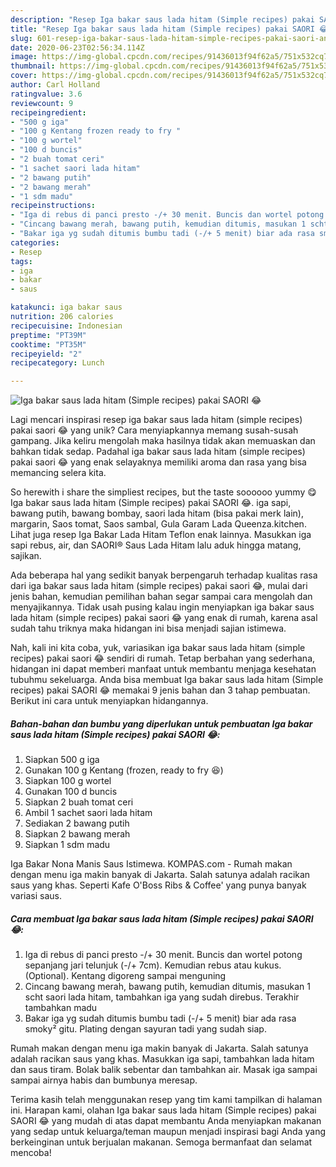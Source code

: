 ```yaml
---
description: "Resep Iga bakar saus lada hitam (Simple recipes) pakai SAORI 😂 Anti Gagal"
title: "Resep Iga bakar saus lada hitam (Simple recipes) pakai SAORI 😂 Anti Gagal"
slug: 601-resep-iga-bakar-saus-lada-hitam-simple-recipes-pakai-saori-anti-gagal
date: 2020-06-23T02:56:34.114Z
image: https://img-global.cpcdn.com/recipes/91436013f94f62a5/751x532cq70/iga-bakar-saus-lada-hitam-simple-recipes-pakai-saori-😂-foto-resep-utama.jpg
thumbnail: https://img-global.cpcdn.com/recipes/91436013f94f62a5/751x532cq70/iga-bakar-saus-lada-hitam-simple-recipes-pakai-saori-😂-foto-resep-utama.jpg
cover: https://img-global.cpcdn.com/recipes/91436013f94f62a5/751x532cq70/iga-bakar-saus-lada-hitam-simple-recipes-pakai-saori-😂-foto-resep-utama.jpg
author: Carl Holland
ratingvalue: 3.6
reviewcount: 9
recipeingredient:
- "500 g iga"
- "100 g Kentang frozen ready to fry "
- "100 g wortel"
- "100 d buncis"
- "2 buah tomat ceri"
- "1 sachet saori lada hitam"
- "2 bawang putih"
- "2 bawang merah"
- "1 sdm madu"
recipeinstructions:
- "Iga di rebus di panci presto -/+ 30 menit. Buncis dan wortel potong sepanjang jari telunjuk (-/+ 7cm). Kemudian rebus atau kukus. (Optional). Kentang digoreng sampai menguning"
- "Cincang bawang merah, bawang putih, kemudian ditumis, masukan 1 scht saori lada hitam, tambahkan iga yang sudah direbus. Terakhir tambahkan madu"
- "Bakar iga yg sudah ditumis bumbu tadi (-/+ 5 menit) biar ada rasa smoky² gitu. Plating dengan sayuran tadi yang sudah siap."
categories:
- Resep
tags:
- iga
- bakar
- saus

katakunci: iga bakar saus 
nutrition: 206 calories
recipecuisine: Indonesian
preptime: "PT39M"
cooktime: "PT35M"
recipeyield: "2"
recipecategory: Lunch

---
```



![Iga bakar saus lada hitam (Simple recipes) pakai SAORI 😂](https://img-global.cpcdn.com/recipes/91436013f94f62a5/751x532cq70/iga-bakar-saus-lada-hitam-simple-recipes-pakai-saori-😂-foto-resep-utama.jpg)

Lagi mencari inspirasi resep iga bakar saus lada hitam (simple recipes) pakai saori 😂 yang unik? Cara menyiapkannya memang susah-susah gampang. Jika keliru mengolah maka hasilnya tidak akan memuaskan dan bahkan tidak sedap. Padahal iga bakar saus lada hitam (simple recipes) pakai saori 😂 yang enak selayaknya memiliki aroma dan rasa yang bisa memancing selera kita.

So herewith i share the simpliest recipes, but the taste soooooo yummy 😋 Iga bakar saus lada hitam (Simple recipes) pakai SAORI 😂. iga sapi, bawang putih, bawang bombay, saori lada hitam (bisa pakai merk lain), margarin, Saos tomat, Saos sambal, Gula Garam Lada Queenza.kitchen. Lihat juga resep Iga Bakar Lada Hitam Teflon enak lainnya. Masukkan iga sapi rebus, air, dan SAORI® Saus Lada Hitam lalu aduk hingga matang, sajikan.

Ada beberapa hal yang sedikit banyak berpengaruh terhadap kualitas rasa dari iga bakar saus lada hitam (simple recipes) pakai saori 😂, mulai dari jenis bahan, kemudian pemilihan bahan segar sampai cara mengolah dan menyajikannya. Tidak usah pusing kalau ingin menyiapkan iga bakar saus lada hitam (simple recipes) pakai saori 😂 yang enak di rumah, karena asal sudah tahu triknya maka hidangan ini bisa menjadi sajian istimewa.


Nah, kali ini kita coba, yuk, variasikan iga bakar saus lada hitam (simple recipes) pakai saori 😂 sendiri di rumah. Tetap berbahan yang sederhana, hidangan ini dapat memberi manfaat untuk membantu menjaga kesehatan tubuhmu sekeluarga. Anda bisa membuat Iga bakar saus lada hitam (Simple recipes) pakai SAORI 😂 memakai 9 jenis bahan dan 3 tahap pembuatan. Berikut ini cara untuk menyiapkan hidangannya.

<!--inarticleads1-->

##### Bahan-bahan dan bumbu yang diperlukan untuk pembuatan Iga bakar saus lada hitam (Simple recipes) pakai SAORI 😂:

1. Siapkan 500 g iga
1. Gunakan 100 g Kentang (frozen, ready to fry 😆)
1. Siapkan 100 g wortel
1. Gunakan 100 d buncis
1. Siapkan 2 buah tomat ceri
1. Ambil 1 sachet saori lada hitam
1. Sediakan 2 bawang putih
1. Siapkan 2 bawang merah
1. Siapkan 1 sdm madu


Iga Bakar Nona Manis Saus Istimewa. KOMPAS.com - Rumah makan dengan menu iga makin banyak di Jakarta. Salah satunya adalah racikan saus yang khas. Seperti Kafe O&#39;Boss Ribs &amp; Coffee&#39; yang punya banyak variasi saus. 

<!--inarticleads2-->

##### Cara membuat Iga bakar saus lada hitam (Simple recipes) pakai SAORI 😂:

1. Iga di rebus di panci presto -/+ 30 menit. Buncis dan wortel potong sepanjang jari telunjuk (-/+ 7cm). Kemudian rebus atau kukus. (Optional). Kentang digoreng sampai menguning
1. Cincang bawang merah, bawang putih, kemudian ditumis, masukan 1 scht saori lada hitam, tambahkan iga yang sudah direbus. Terakhir tambahkan madu
1. Bakar iga yg sudah ditumis bumbu tadi (-/+ 5 menit) biar ada rasa smoky² gitu. Plating dengan sayuran tadi yang sudah siap.


Rumah makan dengan menu iga makin banyak di Jakarta. Salah satunya adalah racikan saus yang khas. Masukkan iga sapi, tambahkan lada hitam dan saus tiram. Bolak balik sebentar dan tambahkan air. Masak iga sampai sampai airnya habis dan bumbunya meresap. 

Terima kasih telah menggunakan resep yang tim kami tampilkan di halaman ini. Harapan kami, olahan Iga bakar saus lada hitam (Simple recipes) pakai SAORI 😂 yang mudah di atas dapat membantu Anda menyiapkan makanan yang sedap untuk keluarga/teman maupun menjadi inspirasi bagi Anda yang berkeinginan untuk berjualan makanan. Semoga bermanfaat dan selamat mencoba!
